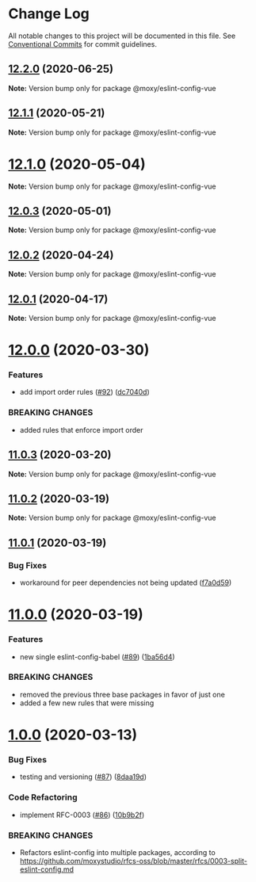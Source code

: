 # Change Log

All notable changes to this project will be documented in this file.
See [Conventional Commits](https://conventionalcommits.org) for commit guidelines.

## [12.2.0](https://github.com/moxystudio/eslint-config/compare/v12.1.1...v12.2.0) (2020-06-25)

**Note:** Version bump only for package @moxy/eslint-config-vue





## [12.1.1](https://github.com/moxystudio/eslint-config/compare/v12.1.0...v12.1.1) (2020-05-21)

**Note:** Version bump only for package @moxy/eslint-config-vue





# [12.1.0](https://github.com/moxystudio/eslint-config/compare/v12.0.3...v12.1.0) (2020-05-04)

**Note:** Version bump only for package @moxy/eslint-config-vue





## [12.0.3](https://github.com/moxystudio/eslint-config/compare/v12.0.2...v12.0.3) (2020-05-01)

**Note:** Version bump only for package @moxy/eslint-config-vue





## [12.0.2](https://github.com/moxystudio/eslint-config/compare/v12.0.1...v12.0.2) (2020-04-24)

**Note:** Version bump only for package @moxy/eslint-config-vue





## [12.0.1](https://github.com/moxystudio/eslint-config/compare/v12.0.0...v12.0.1) (2020-04-17)

**Note:** Version bump only for package @moxy/eslint-config-vue





# [12.0.0](https://github.com/moxystudio/eslint-config/compare/v11.0.3...v12.0.0) (2020-03-30)


### Features

* add import order rules ([#92](https://github.com/moxystudio/eslint-config/issues/92)) ([dc7040d](https://github.com/moxystudio/eslint-config/commit/dc7040d87292961f226bb5b64f6e164884ec2b73))


### BREAKING CHANGES

* added rules that enforce import order





## [11.0.3](https://github.com/moxystudio/eslint-config/compare/v11.0.2...v11.0.3) (2020-03-20)

**Note:** Version bump only for package @moxy/eslint-config-vue





## [11.0.2](https://github.com/moxystudio/eslint-config/compare/v11.0.1...v11.0.2) (2020-03-19)

**Note:** Version bump only for package @moxy/eslint-config-vue





## [11.0.1](https://github.com/moxystudio/eslint-config/compare/v11.0.0...v11.0.1) (2020-03-19)


### Bug Fixes

* workaround for peer dependencies not being updated ([f7a0d59](https://github.com/moxystudio/eslint-config/commit/f7a0d59dafbdd67c434f006e171c9acdc65dcdf8))





# [11.0.0](https://github.com/moxystudio/eslint-config/compare/v1.0.0...v11.0.0) (2020-03-19)


### Features

* new single eslint-config-babel ([#89](https://github.com/moxystudio/eslint-config/issues/89)) ([1ba56d4](https://github.com/moxystudio/eslint-config/commit/1ba56d4da96bcaae6e8450fd576f3afe60a77576))


### BREAKING CHANGES

* removed the previous three base packages in favor of just one
* added a few new rules that were missing





# [1.0.0](https://github.com/moxystudio/eslint-config/compare/v10.1.1...v1.0.0) (2020-03-13)


### Bug Fixes

* testing and versioning ([#87](https://github.com/moxystudio/eslint-config/issues/87)) ([8daa19d](https://github.com/moxystudio/eslint-config/commit/8daa19d491d8bade13da3c2f68edfdf311ea13aa))


### Code Refactoring

* implement RFC-0003 ([#86](https://github.com/moxystudio/eslint-config/issues/86)) ([10b9b2f](https://github.com/moxystudio/eslint-config/commit/10b9b2f771592248fb14fa7dbceb16b590046416))


### BREAKING CHANGES

* Refactors eslint-config into multiple packages,
according to https://github.com/moxystudio/rfcs-oss/blob/master/rfcs/0003-split-eslint-config.md

